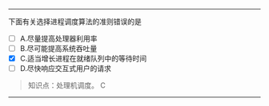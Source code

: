 ---
下面有关选择进程调度算法的准则错误的是
- [ ] A.尽量提高处理器利用率 
- [ ] B.尽可能提高系统吞吐量 
- [x] C.适当增长进程在就绪队列中的等待时间 
- [ ] D.尽快响应交互式用户的请求

> 知识点：处理机调度。
> C

---